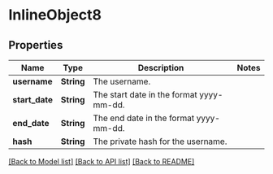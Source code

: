 # InlineObject8

## Properties

Name | Type | Description | Notes
------------ | ------------- | ------------- | -------------
**username** | **String** | The username. | 
**start_date** | **String** | The start date in the format yyyy-mm-dd. | 
**end_date** | **String** | The end date in the format yyyy-mm-dd. | 
**hash** | **String** | The private hash for the username. | 

[[Back to Model list]](../README.md#documentation-for-models) [[Back to API list]](../README.md#documentation-for-api-endpoints) [[Back to README]](../README.md)


